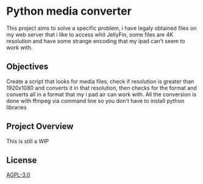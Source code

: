 # Python media converter

This project aims to solve a specific problem, i have legaly obtained files on my web server that i like to access
whit JellyFin, some files are 4K resolution and have some strange encoding that my ipad can't seem to work with.
## Objectives

Create a script that looks for media files, check if resolution is greater than 1920x1080 and converts it in that resolution, then checks for the format and converts all in a format that my i pad air can work with. All the conversion is done with ffmpeg via command line so you don't have to install python libraries
## Project Overview
This is still a WIP
## License
[AGPL-3.0](https://choosealicense.com/licenses/agpl-3.0/)